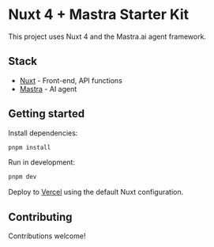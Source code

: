 # Nuxt 4 + Mastra Starter Kit

This project uses Nuxt 4 and the Mastra.ai agent framework.

## Stack

- [Nuxt](https://nuxt.com) - Front-end, API functions
- [Mastra](https://mastra.ai/) - AI agent

## Getting started

Install dependencies:

```sh
pnpm install
```

Run in development:

```sh
pnpm dev
```

Deploy to [Vercel](https://vercel.com/) using the default Nuxt configuration.

## Contributing

Contributions welcome! 
